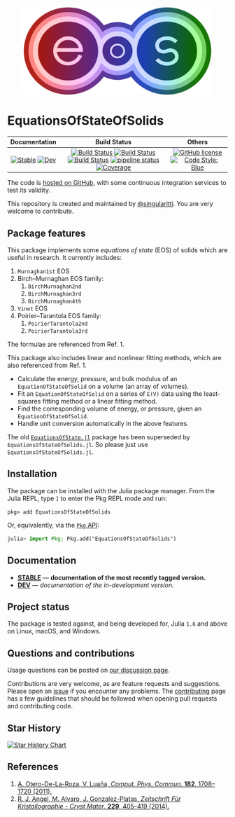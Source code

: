 <div align="center">
  <img src="https://raw.githubusercontent.com/MineralsCloud/EquationsOfStateOfSolids.jl/master/docs/src/assets/logo.png" height="200"><br>
</div>

# EquationsOfStateOfSolids

|                                 **Documentation**                                  |                                                                                                 **Build Status**                                                                                                 |                                        **Others**                                         |
| :--------------------------------------------------------------------------------: | :--------------------------------------------------------------------------------------------------------------------------------------------------------------------------------------------------------------: | :---------------------------------------------------------------------------------------: |
| [![Stable][docs-stable-img]][docs-stable-url] [![Dev][docs-dev-img]][docs-dev-url] | [![Build Status][gha-img]][gha-url] [![Build Status][appveyor-img]][appveyor-url] [![Build Status][cirrus-img]][cirrus-url] [![pipeline status][gitlab-img]][gitlab-url] [![Coverage][codecov-img]][codecov-url] | [![GitHub license][license-img]][license-url] [![Code Style: Blue][style-img]][style-url] |

[docs-stable-img]: https://img.shields.io/badge/docs-stable-blue.svg
[docs-stable-url]: https://MineralsCloud.github.io/EquationsOfStateOfSolids.jl/stable
[docs-dev-img]: https://img.shields.io/badge/docs-dev-blue.svg
[docs-dev-url]: https://MineralsCloud.github.io/EquationsOfStateOfSolids.jl/dev
[gha-img]: https://github.com/MineralsCloud/EquationsOfStateOfSolids.jl/workflows/CI/badge.svg
[gha-url]: https://github.com/MineralsCloud/EquationsOfStateOfSolids.jl/actions
[appveyor-img]: https://ci.appveyor.com/api/projects/status/github/MineralsCloud/EquationsOfStateOfSolids.jl?svg=true
[appveyor-url]: https://ci.appveyor.com/project/singularitti/EquationsOfStateOfSolids-jl
[cirrus-img]: https://api.cirrus-ci.com/github/MineralsCloud/EquationsOfStateOfSolids.jl.svg
[cirrus-url]: https://cirrus-ci.com/github/MineralsCloud/EquationsOfStateOfSolids.jl
[gitlab-img]: https://gitlab.com/singularitti/EquationsOfStateOfSolids.jl/badges/master/pipeline.svg
[gitlab-url]: https://gitlab.com/singularitti/EquationsOfStateOfSolids.jl/-/pipelines
[codecov-img]: https://codecov.io/gh/MineralsCloud/EquationsOfStateOfSolids.jl/branch/master/graph/badge.svg
[codecov-url]: https://codecov.io/gh/MineralsCloud/EquationsOfStateOfSolids.jl
[license-img]: https://img.shields.io/github/license/MineralsCloud/EquationsOfStateOfSolids.jl
[license-url]: https://github.com/MineralsCloud/EquationsOfStateOfSolids.jl/blob/master/LICENSE
[style-img]: https://img.shields.io/badge/code%20style-blue-4495d1.svg
[style-url]: https://github.com/invenia/BlueStyle

The code is [hosted on GitHub](https://github.com/MineralsCloud/EquationsOfStateOfSolids.jl),
with some continuous integration services to test its validity.

This repository is created and maintained by [@singularitti](https://github.com/singularitti).
You are very welcome to contribute.

## Package features

This package implements some _equations of state_ (EOS) of solids which are
useful in research. It currently includes:

1. `Murnaghan1st` EOS
2. Birch–Murnaghan EOS family:
   1. `BirchMurnaghan2nd`
   2. `BirchMurnaghan3rd`
   3. `BirchMurnaghan4th`
3. `Vinet` EOS
4. Poirier–Tarantola EOS family:
   1. `PoirierTarantola2nd`
   2. `PoirierTarantola3rd`

The formulae are referenced from Ref. 1.

This package also includes linear and nonlinear fitting methods,
which are also referenced from Ref. 1.

- Calculate the energy, pressure, and bulk modulus of an `EquationOfStateOfSolid` on a
  volume (an array of volumes).
- Fit an `EquationOfStateOfSolid` on a series of ``E(V)`` data using the least-squares fitting
  method or a linear fitting method.
- Find the corresponding volume of energy, or pressure, given an `EquationOfStateOfSolid`.
- Handle unit conversion automatically in the above features.

The old [`EquationsOfState.jl`](https://github.com/MineralsCloud/EquationsOfState.jl)
package has been superseded by `EquationsOfStateOfSolids.jl`.
So please just use `EquationsOfStateOfSolids.jl`.

## Installation

The package can be installed with the Julia package manager.
From the Julia REPL, type `]` to enter the Pkg REPL mode and run:

```
pkg> add EquationsOfStateOfSolids
```

Or, equivalently, via the [`Pkg` API](https://pkgdocs.julialang.org/v1/getting-started/):

```julia
julia> import Pkg; Pkg.add("EquationsOfStateOfSolids")
```

## Documentation

- [**STABLE**][docs-stable-url] — **documentation of the most recently tagged version.**
- [**DEV**][docs-dev-url] — _documentation of the in-development version._

## Project status

The package is tested against, and being developed for, Julia `1.6` and above on Linux,
macOS, and Windows.

## Questions and contributions

Usage questions can be posted on [our discussion page][discussions-url].

Contributions are very welcome, as are feature requests and suggestions. Please open an
[issue][issues-url] if you encounter any problems. The [contributing](@ref) page has
a few guidelines that should be followed when opening pull requests and contributing code.

[discussions-url]: https://github.com/MineralsCloud/EquationsOfStateOfSolids.jl/discussions
[issues-url]: https://github.com/MineralsCloud/EquationsOfStateOfSolids.jl/issues
[contrib-url]: https://github.com/MineralsCloud/EquationsOfStateOfSolids.jl/discussions

## Star History

[![Star History Chart](https://api.star-history.com/svg?repos=MineralsCloud/EquationsOfStateOfSolids.jl&type=Date)](https://star-history.com/#MineralsCloud/EquationsOfStateOfSolids.jl&Date)

## References

1. [A. Otero-De-La-Roza, V. Luaña, _Comput. Phys. Commun._ **182**, 1708–1720 (2011).](https://www.sciencedirect.com/science/article/pii/S0010465511001470)
2. [R. J. Angel, M. Alvaro, J. Gonzalez-Platas, _Zeitschrift Für Kristallographie - Cryst Mater_. **229**, 405–419 (2014).](https://www.degruyter.com/document/doi/10.1515/zkri-2013-1711/html)

